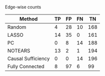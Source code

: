 Edge-wise counts

| Method             |   TP |   FP |   FN |   TN |
|--------------------|------|------|------|------|
| Random             |    4 |   28 |   10 |  168 |
| LASSO              |   14 |   35 |    0 |  161 |
| PC                 |    0 |    8 |   14 |  188 |
| NOTEARS            |   13 |    2 |    1 |  194 |
| Causal Sufficiency |    0 |    0 |   14 |  196 |
| Fully Connected    |    8 |   97 |    6 |   99 |
